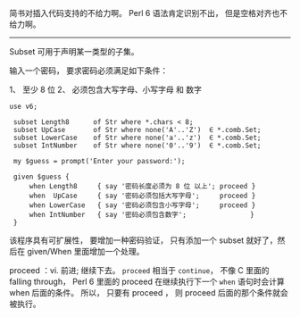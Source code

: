 简书对插入代码支持的不给力啊。 Perl 6 语法肯定识别不出， 但是空格对齐也不给力啊。 

---

Subset 可用于声明某一类型的子集。

输入一个密码， 要求密码必须满足如下条件：

1、 至少 8 位
2、 必须包含大写字母、小写字母 和 数字

```perl6
use v6; 

 subset Length8      of Str where *.chars < 8;
 subset UpCase       of Str where none('A'..'Z')  ∈ *.comb.Set;
 subset LowerCase    of Str where none('a'..'z')  ∈ *.comb.Set;
 subset IntNumber    of Str where none('0'..'9')  ∈ *.comb.Set;

 my $guess = prompt('Enter your password:');
    
 given $guess {
     when Length8     { say '密码长度必须为 8 位 以上'; proceed }
     when  UpCase     { say '密码必须包括大写字母';     proceed } 
     when LowerCase   { say '密码必须包含小写字母';     proceed }
     when IntNumber   { say '密码必须包含数字';                }   
 }
```

该程序具有可扩展性， 要增加一种密码验证， 只有添加一个 subset 就好了，然后在 given/When 里面增加一个处理。

proceed ：vi. 前进; 继续下去。
`proceed` 相当于 `continue`， 不像 C 里面的 falling through， Perl 6 里面的 proceed 在继续执行下一个  `when`  语句时会计算 when 后面的条件。 所以， 只要有 proceed ， 则 proceed 后面的那个条件就会被执行。
